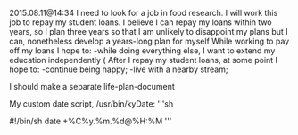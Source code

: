 
2015.08.11@14:34
I need to look for a job in food research. I will work this job to repay my student loans. I believe I can repay my loans within two years, so I plan three years so that I am unlikely to disappoint my plans but I can, nonetheless develop a years-long plan for myself
While working to pay off my loans I hope to:
-while doing everything else, I want to extend my education independently (
After I repay my student loans, at some point I hope to:
-continue being happy;
-live with a nearby stream;

I should make a separate life-plan-document

My custom date script, /usr/bin/kyDate: 
'''sh

#!/bin/sh
date +%C%y.%m.%d@%H:%M
'''
